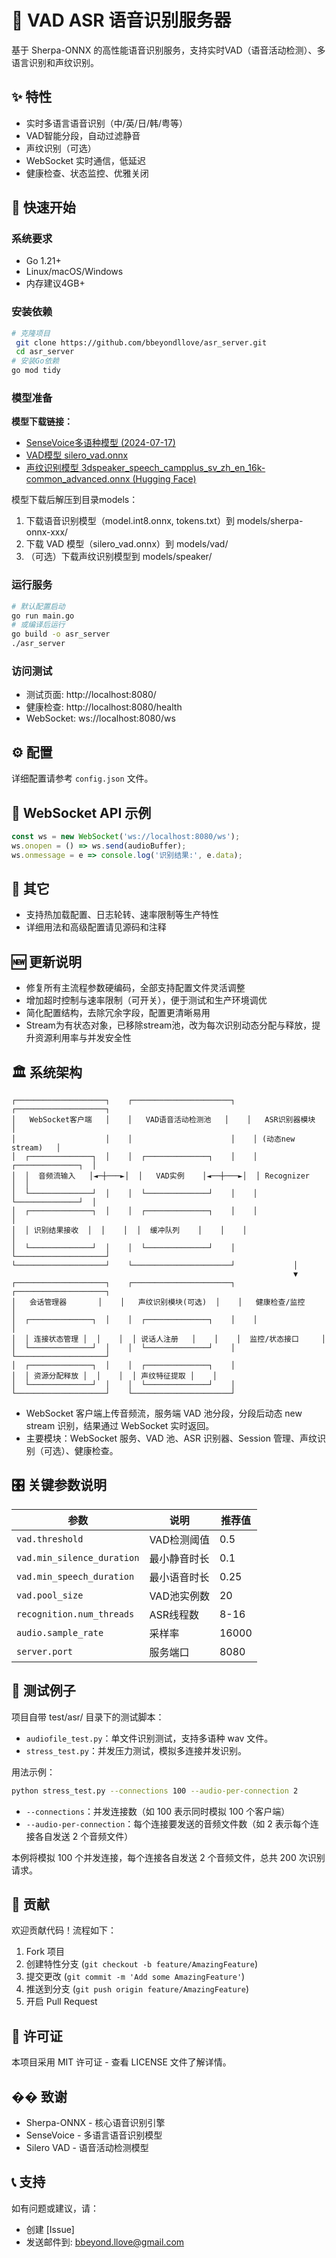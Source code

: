 # 🎤 VAD ASR 语音识别服务器

基于 Sherpa-ONNX 的高性能语音识别服务，支持实时VAD（语音活动检测）、多语言识别和声纹识别。

## ✨ 特性
- 实时多语言语音识别（中/英/日/韩/粤等）
- VAD智能分段，自动过滤静音
- 声纹识别（可选）
- WebSocket 实时通信，低延迟
- 健康检查、状态监控、优雅关闭

## 🚀 快速开始

### 系统要求
- Go 1.21+
- Linux/macOS/Windows
- 内存建议4GB+

### 安装依赖
```bash
# 克隆项目
 git clone https://github.com/bbeyondllove/asr_server.git
 cd asr_server
# 安装Go依赖
go mod tidy
```

### 模型准备

**模型下载链接：**
- [SenseVoice多语种模型 (2024-07-17)](https://github.com/k2-fsa/sherpa-onnx/releases/download/asr-models/sherpa-onnx-sense-voice-zh-en-ja-ko-yue-2024-07-17.tar.bz2)
- [VAD模型 silero_vad.onnx](https://github.com/k2-fsa/sherpa-onnx/releases/download/asr-models/silero_vad.onnx)
- [声纹识别模型 3dspeaker_speech_campplus_sv_zh_en_16k-common_advanced.onnx (Hugging Face)](https://huggingface.co/csukuangfj/speaker-embedding-models/blob/main/3dspeaker_speech_campplus_sv_zh_en_16k-common_advanced.onnx)

模型下载后解压到目录models：
1. 下载语音识别模型（model.int8.onnx, tokens.txt）到 models/sherpa-onnx-xxx/
2. 下载 VAD 模型（silero_vad.onnx）到 models/vad/
3. （可选）下载声纹识别模型到 models/speaker/

### 运行服务
```bash
# 默认配置启动
go run main.go
# 或编译后运行
go build -o asr_server
./asr_server
```

### 访问测试
- 测试页面: http://localhost:8080/
- 健康检查: http://localhost:8080/health
- WebSocket: ws://localhost:8080/ws

## ⚙️ 配置
详细配置请参考 `config.json` 文件。

## 🔌 WebSocket API 示例
```javascript
const ws = new WebSocket('ws://localhost:8080/ws');
ws.onopen = () => ws.send(audioBuffer);
ws.onmessage = e => console.log('识别结果:', e.data);
```

## 📝 其它
- 支持热加载配置、日志轮转、速率限制等生产特性
- 详细用法和高级配置请见源码和注释

## 🆕 更新说明
- 修复所有主流程参数硬编码，全部支持配置文件灵活调整
- 增加超时控制与速率限制（可开关），便于测试和生产环境调优
- 简化配置结构，去除冗余字段，配置更清晰易用
- Stream为有状态对象，已移除stream池，改为每次识别动态分配与释放，提升资源利用率与并发安全性

## 🏛️ 系统架构

```
┌────────────────────┐    ┌──────────────────────┐    ┌────────────────────┐
│   WebSocket客户端   │    │   VAD语音活动检测池   │    │   ASR识别器模块     │
│                    │    │                      │    │ (动态new stream)   │
│  ┌──────────────┐  │    │  ┌──────────────┐    │    │  ┌──────────────┐  │
│  │  音频流输入   │◄─┼───►│  │   VAD实例    │◄──┼───►│  │ Recognizer   │  │
│  └──────────────┘  │    │  └──────────────┘    │    │  └──────────────┘  │
│  ┌──────────────┐  │    │  ┌──────────────┐    │    │                  │
│  │ 识别结果接收  │  │    │  │  缓冲队列    │    │    │                  │
│  └──────────────┘  │    │  └──────────────┘    │    └────────────────────┘
└────────────────────┘    └──────────────────────┘             │
                                                               ▼
┌────────────────────┐    ┌──────────────────────┐    ┌────────────────────┐
│   会话管理器       │    │   声纹识别模块(可选)  │    │   健康检查/监控    │
│  ┌──────────────┐  │    │  ┌──────────────┐    │    │                    │
│  │ 连接状态管理 │  │    │  │ 说话人注册   │    │    │  监控/状态接口     │
│  └──────────────┘  │    │  └──────────────┘    │    └────────────────────┘
│  ┌──────────────┐  │    │  ┌──────────────┐    │
│  │ 资源分配释放 │  │    │  │ 声纹特征提取 │    │
│  └──────────────┘  │    │  └──────────────┘    │
└────────────────────┘    └──────────────────────┘
```

- WebSocket 客户端上传音频流，服务端 VAD 池分段，分段后动态 new stream 识别，结果通过 WebSocket 实时返回。
- 主要模块：WebSocket 服务、VAD 池、ASR 识别器、Session 管理、声纹识别（可选）、健康检查。

## 🎛️ 关键参数说明
| 参数 | 说明 | 推荐值 |
|------|------|--------|
| `vad.threshold` | VAD检测阈值 | 0.5 |
| `vad.min_silence_duration` | 最小静音时长 | 0.1 |
| `vad.min_speech_duration` | 最小语音时长 | 0.25 |
| `vad.pool_size` | VAD池实例数 | 20 |
| `recognition.num_threads` | ASR线程数 | 8-16 |
| `audio.sample_rate` | 采样率 | 16000 |
| `server.port` | 服务端口 | 8080 |

## 🧪 测试例子
项目自带 test/asr/ 目录下的测试脚本：
- `audiofile_test.py`：单文件识别测试，支持多语种 wav 文件。
- `stress_test.py`：并发压力测试，模拟多连接并发识别。

用法示例：
```bash
python stress_test.py --connections 100 --audio-per-connection 2
```
- `--connections`：并发连接数（如 100 表示同时模拟 100 个客户端）
- `--audio-per-connection`：每个连接要发送的音频文件数（如 2 表示每个连接各自发送 2 个音频文件）

本例将模拟 100 个并发连接，每个连接各自发送 2 个音频文件，总共 200 次识别请求。

## 🤝 贡献
欢迎贡献代码！流程如下：
1. Fork 项目
2. 创建特性分支 (`git checkout -b feature/AmazingFeature`)
3. 提交更改 (`git commit -m 'Add some AmazingFeature'`)
4. 推送到分支 (`git push origin feature/AmazingFeature`)
5. 开启 Pull Request

## 📄 许可证
本项目采用 MIT 许可证 - 查看 LICENSE 文件了解详情。

## �� 致谢
- Sherpa-ONNX - 核心语音识别引擎
- SenseVoice - 多语言语音识别模型
- Silero VAD - 语音活动检测模型

## 📞 支持
如有问题或建议，请：
- 创建 [Issue]
- 发送邮件到: bbeyond.llove@gmail.com
